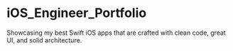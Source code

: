 # iOS_Engineer_Portfolio
Showcasing my best Swift iOS apps that are crafted with clean code, great UI, and solid architecture.
